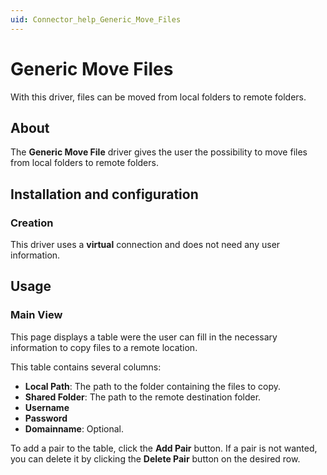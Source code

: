 ```yaml
---
uid: Connector_help_Generic_Move_Files
---
```


# Generic Move Files

With this driver, files can be moved from local folders to remote folders.

## About

The **Generic Move File** driver gives the user the possibility to move files from local folders to remote folders.

## Installation and configuration

### Creation

This driver uses a **virtual** connection and does not need any user information.

## Usage

### Main View

This page displays a table were the user can fill in the necessary information to copy files to a remote location.

This table contains several columns:

- **Local Path**: The path to the folder containing the files to copy.
- **Shared Folder**: The path to the remote destination folder.
- **Username**
- **Password**
- **Domainname**: Optional.

To add a pair to the table, click the **Add Pair** button. If a pair is not wanted, you can delete it by clicking the **Delete Pair** button on the desired row.
